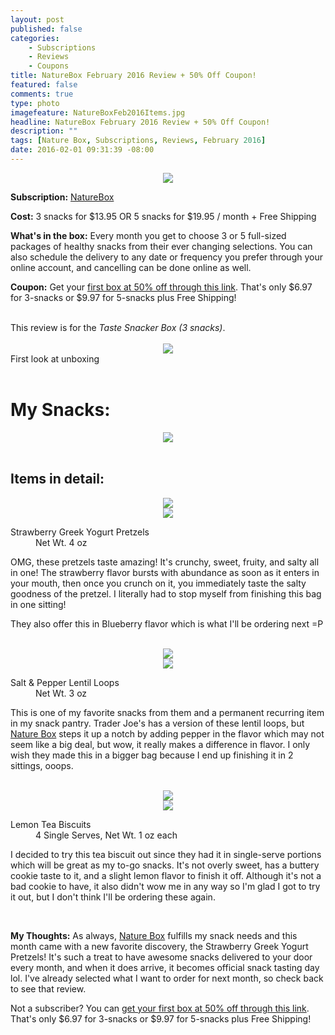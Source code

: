 ```yaml
---
layout: post
published: false
categories: 
    - Subscriptions
    - Reviews
    - Coupons
title: NatureBox February 2016 Review + 50% Off Coupon!
featured: false
comments: true
type: photo
imagefeature: NatureBoxFeb2016Items.jpg
headline: NatureBox February 2016 Review + 50% Off Coupon!
description: ""
tags: [Nature Box, Subscriptions, Reviews, February 2016]
date: 2016-02-01 09:31:39 -08:00
---
```


<center><a href="http://fbuy.me/dksQC" target="_blank">
<img src="/images/NatureBoxFeb2016Box.jpg" border="0" style="border:none;max-width:100%;" />
</a></center>
<p><b>Subscription:</b> <a href="http://fbuy.me/dksQC" target="_blank">NatureBox</a></p>
<p><b>Cost:</b> 3 snacks for $13.95 OR 5 snacks for $19.95 / month + Free Shipping</p>
<p><b>What's in the box:</b> Every month you get to choose 3 or 5 full-sized packages of healthy snacks from their ever changing selections. You can also schedule the delivery to any date or frequency you prefer through your online account, and cancelling can be done online as well.</p>
<p><b>Coupon:</b> Get your <a href="http://fbuy.me/dksQC" target="_blank">first box at 50% off through this link</a>. That's only $6.97 for 3-snacks or $9.97 for 5-snacks plus Free Shipping!</p>
<br>

<DT>This review is for the <i>Taste Snacker Box (3 snacks)</i>.</DT>

<br>

<center><a href="http://fbuy.me/dksQC" target="_blank">
<img src="/images/NatureBoxFeb2016OpenBox.jpg" border="0" style="border:none;max-width:100%;" />
</a></center>
<figcaption>First look at unboxing</figcaption>

<br>

# My Snacks:

<center><a href="http://fbuy.me/dksQC" target="_blank">
<img src="/images/NatureBoxFeb2016Items.jpg" border="0" style="border:none;max-width:100%;" />
</a></center>

<br>

## Items in detail:
<center><a href="http://fbuy.me/dksQC" target="_blank">
<img src="/images/NatureBoxFeb2016StrawberryGreekYogurtPretzels.jpg" border="0" style="border:none;max-width:100%;" />
</a></center>
<center><a href="http://fbuy.me/dksQC" target="_blank">
<img src="/images/NatureBoxFeb2016StrawberryGreekYogurtPretzels2.jpg" border="0" style="border:none;max-width:100%;" />
</a></center>
<DL>
<DT>Strawberry Greek Yogurt Pretzels</DT>
<DD>Net Wt. 4 oz</DD>
</DL>
<p>OMG, these pretzels taste amazing! It's crunchy, sweet, fruity, and salty all in one! The strawberry flavor bursts with abundance as soon as it enters in your mouth, then once you crunch on it, you immediately taste the salty goodness of the pretzel. I literally had to stop myself from finishing this bag in one sitting!</p>
<p>They also offer this in Blueberry flavor which is what I'll be ordering next =P</p>
<br>

<center><a href="http://fbuy.me/dksQC" target="_blank">
<img src="/images/NatureBoxFeb2016SaltPepperLentilLoops.jpg" border="0" style="border:none;max-width:100%;" />
</a></center>
<center><a href="http://fbuy.me/dksQC" target="_blank">
<img src="/images/NatureBoxFeb2016SaltPepperLentilLoops2.jpg" border="0" style="border:none;max-width:100%;" />
</a></center>
<DL>
<DT>Salt & Pepper Lentil Loops</DT>
<DD>Net Wt. 3 oz</DD>
</DL>
<p>This is one of my favorite snacks from them and a permanent recurring item in my snack pantry. Trader Joe's has a version of these lentil loops, but <a href="http://fbuy.me/dksQC" target="_blank">Nature Box</a> steps it up a notch by adding pepper in the flavor which may not seem like a big deal, but wow, it really makes a difference in flavor. I only wish they made this in a bigger bag because I end up finishing it in 2 sittings, ooops.</p>
<br>

<center><a href="http://fbuy.me/dksQC" target="_blank">
<img src="/images/NatureBoxFeb2016LemonTeaBiscuits.jpg" border="0" style="border:none;max-width:100%;" />
</a></center>
<center><a href="http://fbuy.me/dksQC" target="_blank">
<img src="/images/NatureBoxFeb2016LemonTeaBiscuits2.jpg" border="0" style="border:none;max-width:100%;" />
</a></center>
<DL>
<DT>Lemon Tea Biscuits</DT>
<DD>4 Single Serves, Net Wt. 1 oz each</DD>
</DL>
<p>I decided to try this tea biscuit out since they had it in single-serve portions which will be great as my to-go snacks. It's not overly sweet, has a buttery cookie taste to it, and a slight lemon flavor to finish it off. Although it's not a bad cookie to have, it also didn't wow me in any way so I'm glad I got to try it out, but I don't think I'll be ordering these again.</p>

<br>

<p><i class="icon-exclamation-sign"></i><b> My Thoughts:</b> As always, <a href="http://fbuy.me/dksQC" target="_blank">Nature Box</a> fulfills my snack needs and this month came with a new favorite discovery, the Strawberry Greek Yogurt Pretzels! It's such a treat to have awesome snacks delivered to your door every month, and when it does arrive, it becomes official snack tasting day lol. I've already selected what I want to order for next month, so check back to see that review.</p>

<p>Not a subscriber? You can <a href="http://fbuy.me/dksQC" target="_blank">get your first box at 50% off through this link</a>. That's only $6.97 for 3-snacks or $9.97 for 5-snacks plus Free Shipping!</p>

